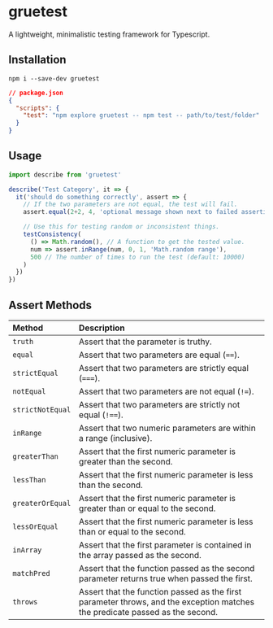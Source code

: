 # gruetest

A lightweight, minimalistic testing framework for Typescript.

## Installation

```
npm i --save-dev gruetest
```

```json
// package.json
{
  "scripts": {
    "test": "npm explore gruetest -- npm test -- path/to/test/folder"
  }
}
```

## Usage

```js
import describe from 'gruetest'

describe('Test Category', it => {
  it('should do something correctly', assert => {
    // If the two parameters are not equal, the test will fail.
    assert.equal(2+2, 4, 'optional message shown next to failed assertions')

    // Use this for testing random or inconsistent things.
    testConsistency(
      () => Math.random(), // A function to get the tested value.
      num => assert.inRange(num, 0, 1, 'Math.random range'),
      500 // The number of times to run the test (default: 10000)
    )
  })
})
```

## Assert Methods

| Method | Description
| :-- | :--
| `truth` | Assert that the parameter is truthy.
| `equal` | Assert that two parameters are equal (`==`).
| `strictEqual` | Assert that two parameters are strictly equal (`===`).
| `notEqual` | Assert that two parameters are not equal (`!=`).
| `strictNotEqual` | Assert that two parameters are strictly not equal (`!==`).
| `inRange` | Assert that two numeric parameters are within a range (inclusive).
| `greaterThan` | Assert that the first numeric parameter is greater than the second.
| `lessThan` | Assert that the first numeric parameter is less than the second.
| `greaterOrEqual` | Assert that the first numeric parameter is greater than or equal to the second.
| `lessOrEqual` | Assert that the first numeric parameter is less than or equal to the second.
| `inArray` | Assert that the first parameter is contained in the array passed as the second.
| `matchPred` | Assert that the function passed as the second parameter returns true when passed the first.
| `throws` | Assert that the function passed as the first parameter throws, and the exception matches the predicate passed as the second.
